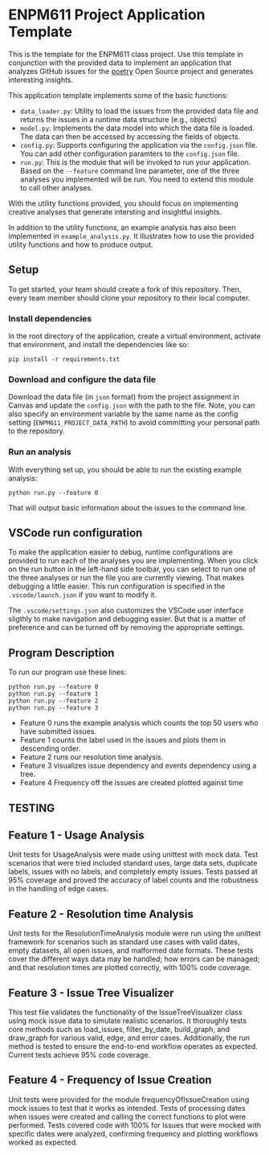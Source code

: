 # ENPM611 Project Application Template

This is the template for the ENPM611 class project. Use this template in conjunction with the provided data to implement an application that analyzes GitHub issues for the [poetry](https://github.com/python-poetry/poetry/issues) Open Source project and generates interesting insights.

This application template implements some of the basic functions:

- `data_loader.py`: Utility to load the issues from the provided data file and returns the issues in a runtime data structure (e.g., objects)
- `model.py`: Implements the data model into which the data file is loaded. The data can then be accessed by accessing the fields of objects.
- `config.py`: Supports configuring the application via the `config.json` file. You can add other configuration paramters to the `config.json` file.
- `run.py`: This is the module that will be invoked to run your application. Based on the `--feature` command line parameter, one of the three analyses you implemented will be run. You need to extend this module to call other analyses.

With the utility functions provided, you should focus on implementing creative analyses that generate intersting and insightful insights.

In addition to the utility functions, an example analysis has also been implemented in `example_analysis.py`. It illustrates how to use the provided utility functions and how to produce output.

## Setup

To get started, your team should create a fork of this repository. Then, every team member should clone your repository to their local computer. 


### Install dependencies

In the root directory of the application, create a virtual environment, activate that environment, and install the dependencies like so:

```
pip install -r requirements.txt
```

### Download and configure the data file

Download the data file (in `json` format) from the project assignment in Canvas and update the `config.json` with the path to the file. Note, you can also specify an environment variable by the same name as the config setting (`ENPM611_PROJECT_DATA_PATH`) to avoid committing your personal path to the repository.


### Run an analysis

With everything set up, you should be able to run the existing example analysis:

```
python run.py --feature 0
```

That will output basic information about the issues to the command line.


## VSCode run configuration

To make the application easier to debug, runtime configurations are provided to run each of the analyses you are implementing. When you click on the run button in the left-hand side toolbar, you can select to run one of the three analyses or run the file you are currently viewing. That makes debugging a little easier. This run configuration is specified in the `.vscode/launch.json` if you want to modify it.

The `.vscode/settings.json` also customizes the VSCode user interface sligthly to make navigation and debugging easier. But that is a matter of preference and can be turned off by removing the appropriate settings.

## Program Description

To run our program use these lines:
```
python run.py --feature 0
python run.py --feature 1
python run.py --feature 2
python run.py --feature 3
```

- Feature 0 runs the example analysis which counts the top 50 users who have submitted issues.
- Feature 1 counts the label used in the issues and plots them in descending order.
- Feature 2 runs our resolution time analysis.
- Feature 3 visualizes issue dependency and events dependency using a tree.
- Feature 4 Frequency off the issues are created 
plotted against time

## TESTING

## Feature 1 - Usage Analysis
Unit tests for UsageAnalysis were made using unittest with mock data. Test scenarios that were tried included standard uses, large data sets, duplicate labels, issues with no labels, and completely empty issues. Tests passed at 95% coverage and proved the accuracy of label counts and the robustness in the handling of edge cases.

## Feature 2 - Resolution time Analysis
Unit tests for the ResolutionTimeAnalysis module were run using the unittest framework for scenarios such as standard use cases with valid dates, empty datasets, all open issues, and malformed date formats. These tests cover the different ways data may be handled; how errors can be managed; and that resolution times are plotted correctly, with 100% code coverage. 

## Feature 3 - Issue Tree Visualizer
This test file validates the functionality of the IssueTreeVisualizer class using mock issue data to simulate realistic scenarios. It thoroughly tests core methods such as load_issues, filter_by_date, build_graph, and draw_graph for various valid, edge, and error cases. Additionally, the run method is tested to ensure the end-to-end workflow operates as expected. Current tests achieve 95% code coverage.

## Feature 4 - Frequency of Issue Creation
Unit tests were provided for the module frequencyOfIssueCreation using mock issues to test that it works as intended. Tests of processing dates when issues were created and calling the correct functions to plot were performed. Tests covered code with 100% for Issues that were mocked with specific dates were analyzed, confirming frequency and plotting workflows worked as expected.